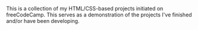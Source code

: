 This is a collection of my HTML/CSS-based projects initiated on freeCodeCamp.
This serves as a demonstration of the projects I've finished and/or have been developing.
